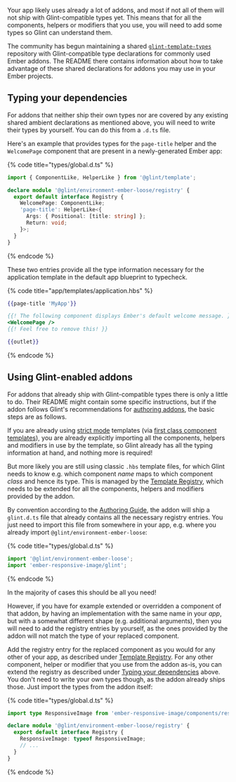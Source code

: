 Your app likely uses already a lot of addons, and most if not all of them will not ship with Glint-compatible types yet. This means that for all the components, helpers or modifiers that you use, you will need to add some types so Glint can understand them.

The community has begun maintaining a shared [`glint-template-types`] repository with Glint-compatible type declarations for commonly used Ember addons. The README there contains information about how to take advantage of these shared declarations for addons you may use in your Ember projects.

## Typing your dependencies

For addons that neither ship their own types nor are covered by any existing shared ambient declarations as mentioned above, you will need to write their types by yourself. You can do this from a `.d.ts` file.

Here's an example that provides types for the `page-title` helper and the `WelcomePage` component that are present in a newly-generated Ember app:

{% code title="types/global.d.ts" %}

```typescript
import { ComponentLike, HelperLike } from '@glint/template';

declare module '@glint/environment-ember-loose/registry' {
  export default interface Registry {
    WelcomePage: ComponentLike;
    'page-title': HelperLike<{
      Args: { Positional: [title: string] };
      Return: void;
    }>;
  }
}
```

{% endcode %}

These two entries provide all the type information necessary for the application template in the default app blueprint
to typecheck.

{% code title="app/templates/application.hbs" %}

```handlebars
{{page-title 'MyApp'}}

{{! The following component displays Ember's default welcome message. }}
<WelcomePage />
{{! Feel free to remove this! }}

{{outlet}}
```

{% endcode %}

## Using Glint-enabled addons

For addons that already ship with Glint-compatible types there is only a little to do. Their README might contain some specific instructions, but if the addon follows Glint's recommendations for [authoring addons][authoring], the basic steps are as follows.

If you are already using [strict mode] templates (via [first class component templates]), you are already explicitly importing all the components, helpers and modifiers in use by the template, so Glint already has all the typing information at hand, and nothing more is required!

But more likely you are still using classic `.hbs` template files, for which Glint needs to know e.g. which component _name_ maps to which component _class_ and hence its type. This is managed by the [Template Registry], which needs to be extended for all the components, helpers and modifiers provided by the addon.

By convention according to the [Authoring Guide][authoring], the addon will ship a `glint.d.ts`
file that already contains all the necessary registry entries. You just need to import this file from somewhere in your app, e.g. where you already import `@glint/environment-ember-loose`:

{% code title="types/global.d.ts" %}

```typescript
import '@glint/environment-ember-loose';
import 'ember-responsive-image/glint';
```

{% endcode %}

In the majority of cases this should be all you need!

However, if you have for example extended or overridden a component of that addon, by having an implementation with the same name in your _app_, but with a somewhat different shape (e.g. additional arguments), then you will need to add the registry entries by yourself, as the ones provided by the addon will not match the type of your replaced component.

Add the registry entry for the replaced component as you would for any other of your app, as described under [Template Registry].
For any other component, helper or modifier that you use from the addon as-is, you can extend the registry as described under [Typing your dependencies](#typing-your-dependencies) above. You don't need to write your own types though, as the addon already ships those. Just import the types from the addon itself:

{% code title="types/global.d.ts" %}

```typescript
import type ResponsiveImage from 'ember-responsive-image/components/responsive-image';

declare module '@glint/environment-ember-loose/registry' {
  export default interface Registry {
    ResponsiveImage: typeof ResponsiveImage;
    // ...
  }
}
```

{% endcode %}

[`glint-template-types`]: https://github.com/Gavant/glint-template-types
[authoring]: authoring-addons.md
[strict mode]: http://emberjs.github.io/rfcs/0496-handlebars-strict-mode.html
[first class component templates]: http://emberjs.github.io/rfcs/0779-first-class-component-templates.html
[template registry]: template-registry.md
